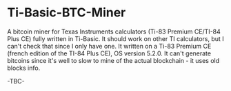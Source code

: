 # Ti-Basic-BTC-Miner
A bitcoin miner for Texas Instruments calculators (Ti-83 Premium CE/TI-84 Plus CE) fully written in Ti-Basic. It should work on other TI calculators, but I can't check that since I only have one. It written on a Ti-83 Premium CE (french edition of the TI-84 Plus CE), OS version 5.2.0. It can't generate bitcoins since it's well to slow to mine of the actual blockchain - it uses old blocks info.

-TBC-

